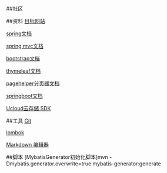 ##社区


##资料
[目标网站](https://elasticsearch.cn/)

[spring文档](https://spring.io/guides)

[spring mvc文档](https://spring.io/guides/gs/serving-web-content/)

[bootstrap文档](https://v3.bootcss.com/getting-started/)

[thymeleaf文档](https://www.thymeleaf.org/documentation.html)

[pagehelper分页器文档](https://pagehelper.github.io/)

[springboot文档](https://docs.spring.io/spring-boot/docs/2.0.0.RC1/reference/htmlsingle/)

[Ucloud云存储 SDK](https://github.com/ucloud/ufile-sdk-java)

##工具
[Git](https://git-scm.com/)

[lombok](https://projectlombok.org/setup/maven)

[Markdown 编辑器](https://github.com/pandao/editor.md)

##脚本
[MybatisGenerator初始化脚本]mvn -Dmybatis.generator.overwrite=true mybatis-generator:generate
